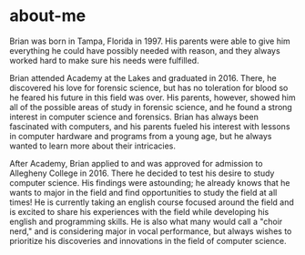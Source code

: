 # about-me
Brian was born in Tampa, Florida in 1997. His parents were able to give him everything he could have possibly needed with reason, and they always worked hard to make sure his needs were fulfilled. 

Brian attended Academy at the Lakes and graduated in 2016. There, he discovered his love for forensic science, but has no toleration for blood so he feared his future in this field was over. His parents, however, showed him all of the possible areas of study in forensic science, and he found a strong interest in computer science and forensics. Brian has always been fascinated with computers, and his parents fueled his interest with lessons in computer hardware and programs from a young age, but he always wanted to learn more about their intricacies.

After Academy, Brian applied to and was approved for admission to Allegheny College in 2016. There he decided to test his desire to study computer science. His findings were astounding; he already knows that he wants to major in the field and find opportunities to study the field at all times! He is currently taking an english course focused around the field and is excited to share his experiences with the field while developing his english and programming skills. He is also what many would call a "choir nerd," and is considering major in vocal performance, but always wishes to prioritize his discoveries and innovations in the field of computer science.
